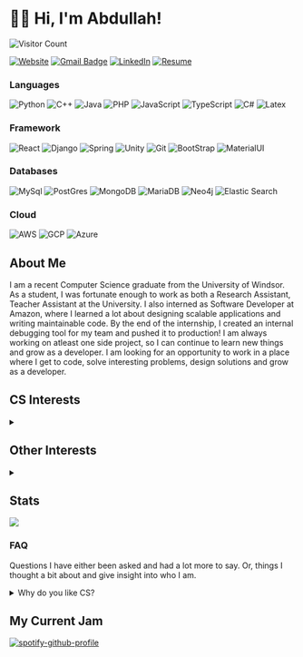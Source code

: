 # 👋🏽 Hi, I'm Abdullah! 
![Visitor Count](https://visitor-badge-reloaded.herokuapp.com/badge?page_id=aarif123456.aarif123456&color=00cf00&style=for-the-badge) 

<!-- [![E-Mail](https://img.shields.io/badge/email-reveal-2a8?style=for-the-badge&logo=gmail&logoColor=white)](https://mailhide.io/e/3JzSZnHC)-->
[![Website](https://img.shields.io/website?down_color=lightgrey&down_message=offline&style=for-the-badge&up_color=green&up_message=online&url=https%3A%2F%2Fabdullaharif.tech%2F)](https://abdullaharif.tech/) 
[![Gmail Badge](https://img.shields.io/badge/abdullahmeo11-c14438?style=for-the-badge&logo=Gmail&logoColor=white&link=mailto:abdullahmeo11@gmail.com)](mailto:abdullahmeo11@gmail.com)
[![LinkedIn](https://img.shields.io/badge/abdullaharif98-0077B5?style=for-the-badge&logo=linkedin&logoColor=white)](https://www.linkedin.com/in/abdullaharif98)
[![Resume](https://img.shields.io/badge/Resume-gray?style=for-the-badge&logo=adobeacrobatreader&logoColor=EC1C24)](https://www.dropbox.com/s/hrlh6qpwrz3iew5/Abdullah_Arif_Resume.pdf?dl=0)

### Languages

![Python](https://img.shields.io/badge/Python-3776AB?style=for-the-badge&logo=python&logoColor=white)
![C++](https://img.shields.io/badge/C%2B%2B-00599C?style=for-the-badge&logo=c%2B%2B&logoColor=white)
![Java](https://img.shields.io/badge/Java-ED8B00?style=for-the-badge&logo=java&logoColor=white)
![PHP](https://img.shields.io/badge/PHP-777BB4?style=for-the-badge&logo=php&logoColor=white)
![JavaScript](https://img.shields.io/badge/JavaScript-F7DF1E?style=for-the-badge&logo=javascript&logoColor=black)
![TypeScript](https://img.shields.io/badge/TypeScript-007ACC?style=for-the-badge&logo=typescript&logoColor=white)
![C#](https://img.shields.io/badge/C%23-239120?style=for-the-badge&logo=c-sharp&logoColor=white)
![Latex](https://img.shields.io/badge/LaTeX-47A141?style=for-the-badge&logo=LaTeX&logoColor=white)

### Framework

![React](https://img.shields.io/badge/React-20232A?style=for-the-badge&logo=react&logoColor=61DAFB)
![Django](https://img.shields.io/badge/Django-092E20?style=for-the-badge&logo=django&logoColor=white)
![Spring](https://img.shields.io/badge/Spring-6DB33F?style=for-the-badge&logo=spring&logoColor=white)
![Unity](https://img.shields.io/badge/Unity-100000?style=for-the-badge&logo=unity&logoColor=white)
![Git](https://img.shields.io/badge/Git-F05032?style=for-the-badge&logo=git&logoColor=white)
![BootStrap](https://img.shields.io/badge/Bootstrap-563D7C?style=for-the-badge&logo=bootstrap&logoColor=white)
![MaterialUI](https://img.shields.io/badge/Material--UI-0081CB?style=for-the-badge&logo=material-ui&logoColor=white)

### Databases

![MySql](https://img.shields.io/badge/MySQL-00000F?style=for-the-badge&logo=mysql&logoColor=white)
![PostGres](https://img.shields.io/badge/PostgreSQL-316192?style=for-the-badge&logo=postgresql&logoColor=white)
![MongoDB](https://img.shields.io/badge/MongoDB-4EA94B?style=for-the-badge&logo=mongodb&logoColor=white)
![MariaDB](https://img.shields.io/badge/MariaDB-003545?style=for-the-badge&logo=mariadb&logoColor=white)
![Neo4j](https://img.shields.io/badge/Neo4j-018bff?style=for-the-badge&logo=neo4j&logoColor=white)
![Elastic Search](https://img.shields.io/badge/Elastic_Search-005571?style=for-the-badge&logo=elasticsearch&logoColor=white)

### Cloud

![AWS](https://img.shields.io/badge/Amazon_AWS-232F3E?style=for-the-badge&logo=amazon-aws&logoColor=white)
![GCP](https://img.shields.io/badge/Google_Cloud-4285F4?style=for-the-badge&logo=google-cloud&logoColor=white)
![Azure](https://img.shields.io/badge/microsoft%20azure-0089D6?style=for-the-badge&logo=microsoft-azure&logoColor=white)

## About Me

<p>I am a recent Computer Science graduate from the University of Windsor. As a student, I was fortunate enough to work as both a Research Assistant, Teacher Assistant at the University. I also interned as Software Developer at Amazon, where I learned a lot about designing scalable applications and writing maintainable code. By the end of the internship, I created an internal debugging tool for my team and pushed it to production!  I am always working on atleast one side project, so I can continue to learn new things and grow as a developer. I am looking for an opportunity to work in a place where I get to code, solve interesting problems, design solutions and grow as a developer.
</p>

<h2>CS Interests</h2>
<details><summary></summary>
<ul> 
    <li>Making Projects
        <ul>
            <li><details><summary>Web Development</summary>
                <ul>
                </ul>
            </details></li> 
            <li><details><summary>Game Development</summary>
                <ul>
                </ul>
            </details></li>
            <li><details><summary>Security Developer</summary>
                <ul>
                </ul>
            </details></li>  
            <!-- <li>Mobile Development</li> -->
            <!-- <li>DevOps</li> -->
        </ul>
    </li> 
    <li><details><summary>Algorithms</summary>
        <ul>
        </ul>
    </details></li> 
    <li><details><summary>Data Structures</summary>
        <ul>
        </ul>
    </details></li> 
    <li><details><summary>Security</summary>
        <ul>
            <li>Encryption</li>
        </ul>
    </details></li> 
    <li><details><summary>Networking and Cloud computing</summary>
        <ul>
            <li> Distributed computing</li>
        </ul>
    </details></li> 
    <li><details><summary>Artificial Intelligence</summary>
        <ul>
        </ul>
    </details></li> 
    <li><details><summary>Languages and Grammar</summary>
        <ul>
            <!-- TODO: GO, RUST, Objective-C, Swift -->
        </ul>
    </details></li> 
    <li><details><summary>Big Data</summary>
        <ul>
            <!--  software(Hadoop, Spark, Pig, Hive) -->
            <!-- Algorithms  (MapReduce, Flume) -->
            <!-- data warehouse technical architectures, infrastructure components, ETL/ELT and reporting/analytic tools and environments. -->
            <!-- (e.g., NoSQL, MongoDB, SparkML, Tensorflow). -->
        </ul>
    </details></li> 
    <li><details><summary>Hardware and OS</summary>
        <ul>
            <li>Linux</li>
            <!-- TODO: Create own OS -->
            <!--Embedded Software-->
            <!-- RTOS (Real-time operating system) -->
            <!-- Raspberry Pi -->
        </ul>
    </details></li> 
</ul>
</details>

<h2>Other Interests</h2>
<details><summary></summary>
<p>Below is a list of some things I find interesting. For some topics, I explain why I think what draws me to the topic. Other times, I just list sub-topics. So, the tree is a mix of a brain dump and hopefully gives some insight into things I like.</p>

<ul> <!-- Interests lists -->
    <li><details><summary>Social Sciences</summary>
        <ul>
            <li><details><summary>Psychology</summary>
                <ul> 
                    <li><details><summary>Work-related</summary>
                        <ul> 
                            <li><details><summary>Career Wellbeing</summary>
                                <p>Most people will spend a significant portion of their life at work. So, you might as well figure out what you want out of your career and how to get it.</p>
                                <ul> 
                                    <li><a href="https://80000hours.org/career-planning/process/">Updated Version of the guide I read in my first year</a></li>
                                    <li><a href="https://80000hours.org/career-planning/summary/">Summary of guide</a></li>
                                    <li><a href="https://80000hours.org/career-guide/introduction/">Guide I read in my first year</a></li>
                                    <li><a href="https://80000hours.org/articles/advice-for-undergraduates/">Advice for undergrads</a></li>
                                    <li><a href="https://waitbutwhy.com/2018/04/picking-career.html">Another awesome article</a></li>
                                </ul>
                            </details></li>
                            <li><details><summary>Productivity</summary>
                                <ul>
                                   <li>Role of ambition</li>
                                   <li>Characteristics of productive people</li>
                                   <li>Importance of growth mindset</li>
                                   <li>Grit (impact on life success as well as how to cultivate)</li>
                                   <li>Components of motivation</li>
                                   <li>Role of structure and organization</li>
                                   <li>Deliberate Practice and Mastery</li>
                                   <li>Goals and planning</li>
                                   <li>Cultivating focus</li>
                                   <li>Effective time management and prioritization</li>
                                   <li>Leveraging the urge to procrastinate as a force for good</li>
                                   <li>Identifying and leveraging natural strengths</li>
                                   <li>Increasing engagement of work</li>
                                <ul>
                            </details></li> 
                            <li><details><summary>Resilience</summary> 
                                <ul>
                                    <li>Post-traumatic growth</li>
                                    <li>Relationship of trauma to creativity</li>
                                    <li>Emotional Regulation</li>
                                    <li>Coping Mechanism</li>
                                </ul>
                            </details></li>
                            <li><details><summary>Working under pressure</summary>
                                <ul> 
                                    <li>Reframing threats as challenges</li>
                                    <li>Gamifying</li>
                                    <li>Breathing techniques</li>
                                    <li>Meditating</li>
                                    <li>Minimize thought required to perform under pressure 
                                        <ul>
                                            <li>Practicing until actions become second nature</li>
                                            <li>Creating system</li>
                                        </ul>
                                   </li>
                                </ul> 
                            </details></li> 
                            <li><details><summary>Increasing luck</summary> 
                                <ul>
                                    <li>Maximize Opportunities 
                                        <ul>
                                            <li>Meet people (network)</li>
                                            <li>Try out new things</li>
                                            <li>Try to say yes more often</li>
                                            <li>Break routine</li>
                                        </ul>
                                   </li>
                                    <li>Value your intuition (it's not a magic bullet, but investigate hunches)</li>
                                    <li>Look for the good (Tetris effect): we are more likely to see what we seek</li>
                                    <li>Turn obstacles into opportunity: Post-traumatic growth</li>
                                </ul>
                            </details></li> 
                        </ul>
                    </details></li>
                    <li><details><summary>People</summary>
                        <ul>
                            <li>People are a constant factor, and you will have various relationships in your life. So, you might as well make an effort to improve your interpersonal relationships.</li>
                            <li><details><summary>Leadership</summary>
                                <ul>
                                    <li>I have no interest in managing anyone in the foreseeable future. But, there is only so much you can do by yourself. And, I try to think of leadership differently than management. Teams need a good manager to keep things orderly and to push the team to reach goals. I see a leader as someone with a vision and understanding of their team. Like, they know what everyone wants and how to link actions to things that will motivate them. And, they understand people's strengths, so they can help the team position themselves.</li>
                                </ul>
                            </details></li>
                            <li><details><summary>Relationship/Friendship</summary>
                                <ul>
                                    <li>
                                        Your close interpersonal relationships are the best predictor of <a href="https://news.harvard.edu/gazette/story/2017/04/over-nearly-80-years-harvard-study-has-been-showing-how-to-live-a-healthy-and-happy-life/">. Also, people are complicated and vary a lot, which means every relationship will be different. So, it's always interesting to find common threads and hopefully discover some principles to navigate through life. 
                                    </li>
                                </ul>
                            </details></li>
                            <li><details><summary>Networking</summary>
                                <ul>
                                    <li>You can never know too many interesting people.</li>
                                    <li>Everyone knows networking is important, but nothing is worse than someone who tries to network with you, hoping to get a job.</li>
                                    <li>My favourite networking advice
                                        <ul>
                                            <li>Find some way to provide value. Try to see if you can do something in 5 minutes to make someone's life better. Introduce people who you think should be connected or share ideas you feel will help</li>
                                            <li>Reconnect with old friends</li>
                                            <li>Connect with people with large networks</li>
                                            <li>Be a friend: try to connect with people you find interesting. Also, cement existing relationships</li>
                                        </ul>
                                    </li>
                                </ul>
                            </details></li>
                            <li><details><summary>Mentorship/Teaching</summary>
                                <ul>
                                    <li>Expertise requires hours of deliberate practice, but <a href="https://hbr.org/2007/07/the-making-of-an-expert">studies</a>  have found world-class performers often have a teacher inspire them when they are young. Then work with expert teachers to reach new heights. Also, studying the characteristic of good teachers and students might help you both learn and teach better. And no, I am not interested in anything resembling an MLM. 
                                    </li>
                                </ul>
                            </details></li>
                        </ul>
                    </details></li>
                    <li><details><summary>Cognitive</summary>
                        <p>Cognitive psychology is the study of different mental processes. In my opinion, this is the coolest part of psychology. I want to figure what makes my brain tick. Luckily there is a plethora of articles and papers to help me out. </p>
                        <ul>
                            <li><details><summary>Creativity</summary>
                                <ul>
                                </ul>
                            </details></li> 
                            <li><details><summary>Intelligence</summary>
                                <ul>
                                </ul>
                            </details></li>
                            <li><details><summary>Critical thinking</summary>
                                <ul>
                                </ul>
                            </details></li>
                        </ul>
                    </details></li> 
                    <li><details><summary>Behavioural</summary>
                        <p>Radical behaviourism is the idea that all behaviours can be explained away by conditioning. This leads to the demonstrably false conclusion of humans being born as a “tabula rasa (blank slate)”. But, despite its radical foundation, behaviourism still stands as the cornerstone of modern psychology. Behaviourists were the first psychologist to insist psychology should be seen as a science, namely all theories needed to be backed up by experimentations and evaluated on their predictive ability. 
                        </p>
                        <p>Human psychology is always going to be complicated. So, any lens that can deepen our understanding is worth learning.</p>
                    </details></li> 
                    <li><details><summary>Personality</summary>
                        <ul>
                            <li>Big 5</li>
                            <li>Grit as a part of conscientiousness</li>
                            <li>Intelligence as it relates to personality</li>
                            <li>Creativity as it relates to personality</li>
                            <li>Mental disorder as continuum of personality</li>
                        </ul>
                    </details></li> 
                    <li><details><summary>Abnormal (Disorder)</summary>
                        <ul>
                        </ul>
                    </details></li> 
                    <li><details><summary>Developmental</summary>
                        <ul>
                        </ul>
                    </details></li>
                    <li><details><summary>Biopsychology</summary>
                        <ul>
                        </ul>
                    </details></li> 
                </ul>
            </details></li> 
            <li><details><summary>History</summary>
                <p>I have always seen history as a collection of stories that happen to be true. So, whenever I am researching a historical event, I try to figure out what happened and deepen my understanding of the characters involved. For example, when I was learning about Julius Caesar's assassination, I would try to figure out why he wanted to conquer Rome. And, I would try to learn about his oppositions and what they wanted.</p>
                <p>I would also try to learn more about the setting. For example,  their two consul system seemed weird. How did it start?  Why were they so afraid of a potential dictator. Unlike in a novel, you can follow your curiosity and the story continues to grow. I have never been a big dates guy, but the more I learn the better I get at placing things chronologically.</p>
                <ul>
                    <li>Also, studying the pasts helps put the present in perspective and gives you a better ideas of what to expect in the future. 
                    </li>
                    <li>Past events, circumstances and solution.  Alternates </li>
                    <li> Wisdom, threat to our species </li>
                    <li> I feel like the best to prepare for the future is to build on the wisdom we have acquired as a species. My in</li>
                    <li>Archaeology
                        <ul>
                            <li>I have always see archaeology as a means to an end. Like </li>
                        </ul>
                   </li>
                </ul>
            </details></li> 
            <li><details><summary>Communication</summary>
                <p> <!-- TODO: talk about writing and why you got into sales for part time --></p>
                <ul>
                    <li><details><summary>Writing</summary>
                        <ul>
                        </ul>
                    </details></li>
                    <li>Rhetoric (Arguing Better)</li>
                </ul>
            </details></li> 
            <li><details><summary>Sociology</summary>
                <ul>
                </ul>
            </details></li>
        </ul>
    </details></li>     
    <li><details><summary>Philosophy</summary>
        <p>Humans have been trying to figure out how to long to live for a long time. So, why would you not learn about some of the better answer we have come up with. </p>
        <ul> <!-- Philosophy List -->
            <li>Meta-Physics</li>
            <li><details><summary>Schools of Philosophy</summary> 
                <ul> 
                    <li>Religions</li>
                    <li>Stoicism</li>
                    <li>Confucius</li>
                    <li>Plato</li>
                    <li>Socrates</li>
                </ul>
            </details></li> 
            <li><details><summary>Eudaimonia (Study of a "good" life)</summary> 
                <ul> 
                    <li><details><summary>Studies of life outcome</summary> 
                        <ul> 
                        <li>Top Five Regrets of the Dying</li>
                        <li><details><summary>Lifelong studies</summary>
                            <ul> 
                                <li>The Terman study</li>
                                <li>The Grant study</li>
                                <li>The Legacy Project</li>
                            </ul>
                        </details></li> 
                        </ul>
                    </details></li> 
                    <li><details><summary>Life goals: Just Enough: Tools for Creating Success in Your Work and Life:</summary> 
                        <ul>
                            <li>Happiness: Pleasure and contentment. Part of this is also physical health, gratitude and small thrills</li>
                            <li>Achievement: Doing what you are good at and making a career</li>
                            <li>Significance: Relationships and positive impact</li>
                            <li>Legacy: Discovering and then living by your values in a positive way.</li>
                        </ul>
                    </details></li> 
                    <li><details><summary>Measuring Wisdom (Personal Intelligence)</summary> 
                        <ul>
                            <li>http://thinkingskills.weebly.com/uploads/4/9/1/7/4917998/webster_self_assessed_wisdom_scale.pdf</li>
                        </ul>
                    </details></li> 
                    <li><details><summary>Gratitude</summary> 
                        <ul>
                            <li><details><summary>Priming brain</summary> 
                                <ul> 
                                    <li>gratitude journaling</li>
                                    <li>Imagining horrible scenarios</li>
                                </ul>
                            </details></li>
                        </ul>
                    </details></li> 
                </ul>
            </details></li> 
            <li><details><summary>Meaning</summary> 
                <ul>
                    <li>Meaningfulness vs Happiness 
                            <ul>
                                <li>https://www.bakadesuyo.com/2013/01/happy-meaningful-life/</li>
                            </ul>
                   </li>
                    <li>Power of stories and myths</li>
                    <li>Impact of religion</li>
                    <li>Mediating on your death</li>
                </ul>
            </details></li> 
            <li><details><summary>Ethics</summary> 
                <ul>
                    <li>Studies on Ethics</li>
                    <li>Moral foundations theory</li>
                    <li>Nicomachean Ethics</li>
                    <li>Justice: What's the Right Thing to Do? - Michael Sandel</li>
                </ul>
            </details></li> 
            <li><details><summary>Transcendence</summary> 
                <ul>
                    <li>Self-awareness</li>   
                    <li>Self-acceptance</li>  
                    <li>Alive Time Vs. Dead Time: Engaging with life</li> 
                </ul>
            </details></li> 
        </ul>
    </details></li>
    <li><details><summary>Natural Science</summary>
        <ul>
            <li><details><summary>Astronomy</summary>
                <ul>
                </ul>
            </details></li>
            <li><details><summary>Chemistry</summary>
                <ul>
                </ul>
            </details></li>
            <li><details><summary>Physics</summary>
                <ul>
                </ul>
            </details></li>
            <li><details><summary>Life science</summary>
            <ul>
                <li><details><summary>Neuroscience</summary>
                    <ul>
                        <li>Brain region mapping for personality disorders</li>
                    </ul>
                </details></li>
                <li>Astrobiology (Aliens)</li>
                <li>Biotechnology</li>
                <li>Bioinformatics</li>
                <li>Evolutionary biology</li>
            </ul>
            </details></li>
            <li><details><summary>Earth Sciences</summary>
                <li><details><summary>Geography</summary>
                    <ul>
                        <li>Geochronology (Mostly just history of the Earth and how we date things)</li>
                    </ul>
                </details></li>  
            </details></li>  
        </ul>
    </details></li>  
    <li><details><summary>Math</summary>
        <ul>
        </ul>
    </details></li>
    <li><details><summary>Technology</summary>
        <ul>
            <li><details><summary>History of Technology</summary>
            <ul> 
                <li>Early human tool development</li>
                <li>Agriculture Revolution</li>
                <li>Industrial Revolution</li>
            </ul>
            </details></li>
            <li><details><summary>Cool Inventions</summary>
            <ul> 
            </ul>
            </details></li>
            <li><details><summary>Interesting gadgets</summary>
            <ul> 
            </ul>
            </details></li>
        </ul>
    </details></li>
<!--     <li><details><summary>Health</summary>
        <p>A healthy body leads healthy mind, so I try to stay active. I love running and swimming and try to stay consistent. I also love badminton, soccer and biking. I used to obsesses about optimizing my fitness, like analyzing different workouts and diets. But, I think when it comes to your health you can get 90% of the results by being consistent with the fundamentals: Eat healthy, stay active and maintain a consistent sleep cycle.</p>
        <p>For weight loss, ensure you eat less calorie then you consume. It might help to drink some water before your meals. To gain muscle, ensure you get enough protein and incorporate <a href="http://stronglifts.com/5x5/">"big lifts"</a> in your workout.</p>
    </details></li>  -->
    <li><details><summary>Finance</summary>
        <p>Money gives you the freedom to live a life by your values. Everyone's situation is different, but I think everyone have some sort of system to manage their money.</p>
        <ul>
            <li><a href="https://www.bakadesuyo.com/2018/01/easy-way-to-save-money/">Saving Psychology</a></li>
            <li><a href="https://www.iwillteachyoutoberich.com/ultimate-guide-to-making-money/">Managing Money</a>
            </li>
            <li><a href="https://www.iwillteachyoutoberich.com/guides/ultimate-guide-to-personal-finance/">Automate saving</a></li>
            <li><a href="https://www.iwillteachyoutoberich.com/blog/investing-for-beginners/">Investments</a>
                <li>I try to mostly invest in ETFs, but I love analyzing potentially undervalued stocks</li>
            </li>
        </ul>
    </details></li> 
</ul>            
</details>
<!-- 
### Strengths And Personality tests 

- Personality stabilizes around adolescence (Find source and confirm)
- Point of tests is to brainstorm ideas of things you might potentially be good at then you try to lean into your strength and make a production, in 9-12 months see if things unfolded the way you expected. This method of reflection will allow you to hone in on your strengths and weaknesses
- Explain test and what insight it gives - also try to validate assumptions a bit
- Big 5
- MBTI - basically big 5 
- Grit - basically measure conscientiousness
- Competing Values Framework (CVF)
- Quinn’s Competing Values 
- Hierarchy of values
- PERMA
- Optimism
- Character Strengths

### Reading

<ul>
    <li><details><summary>Fiction Books</summary>
        <ul>
        </ul>
    </details></li> 
    <li><details><summary>Non-Fiction</summary>
        <ul>
        </ul>
    </details></li> 
    <li><details><summary>Manga/Webtoon</summary>
        <ul>
        </ul>
    </details></li> 
</ul>

### Shows

<ul>
    <li><details><summary>Anime</summary>
        <ul>
        </ul>
    </details></li> 
</ul>

### Movies

<ul>
    <li><details><summary>Marvel</summary>
        <ul>
        </ul>
    </details></li> 
</ul>
 -->

## Stats 

![](https://github-readme-stats.vercel.app/api?username=aarif123456&hide_title=true&hide_border=true&show_icons=true&include_all_commits=true&count_private=true&line_height=21&theme=dark)

<!--
[![Abdullah's top languages](https://github-readme-stats.vercel.app/api/top-langs/?username=aarif123456&theme=blue-green)](https://github.com/aarif123456) -->

### FAQ

<p>Questions I have either been asked and had a lot more to say. Or, things I thought a bit about and give insight into who I am.</p>

<details><summary>Why do you like CS?</summary>
<p>As a kid, I always loved puzzles, magic and making up stories, which is why I think I fell in love with Computer Science. </p>

<p>As a coder, it feels like you are continuously solving fun puzzles. You start by analyzing what you know, brainstorming ways to solve the problem and you know when it’s solved. Analyzing a problem feels like reading a whodunnit book or trying to escape an escape room. You look at each piece of information and try to see if anything can help you. Next, you brainstorm, trying to connect seemingly unrelated ideas. It’s like looking at a bunch of scrabble pieces, trying to come up with a word alongside the thrill of having a high-value word pop into your head. It’s those flashes of brilliance where you move from uncertainty to clarity that makes coding exciting. Last, coding refines your thinking by giving you feedback, just like solving puzzles. Unlike puzzles, there often isn’t one correct answer for coding. But, there are definitely wrong answers and objectively better answers. You can create test cases to set up a puzzle-like environment. Failed tests or broken components expose faulty or noncomprehensive reasoning like incorrect Sudoku boards. So, you get the same feeling of achievement when you get your code working efficiently and correctly. In short, a good portion of coding is like solving puzzles and they are both fun for the same reasons.</p>

<p>Magic has a certain allure:  a seemingly incomprehensible force that can solve a range of problems. Coding is the closest thing we have to magic. Much like magic, computers are mysterious. The more you learn, the more questions you have. Imagine you want to understand what makes up a computer. So, you learn about different computer parts such as RAM, CPU, hard drive and a motherboard. But, that brings up a plethora of questions, such as how can some metal and electricity “remember” things. And, how does the CPU know what to calculate and how do these calculations turn into meaningful output? Once you understand how each part works individually, you still need to learn how they work together. So, avoid drowning in complexity, you learn to view most things as black-boxes. For example, imagine we wanted to print “Hello World!” in Python. We would write `print (“Hello World!”)`. Instead of worrying about how Python is handling the printing under the hood. As our programs get more complicated, so does the size of our boxes. So, coding is the art of picking magic boxes and connecting them to solve problems. Likewise, writing maintainable code is about combining smaller boxes, so we only have to worry about a few boxes at a time. In summary, coding is a humbling craft, where you spend a lot of time working with pieces you don’t fully understand, which simultaneously remind you of your ignorance and pique your curiosity.</p>

<p>I don’t know anyone that doesn’t like stories. But I’ve always been obsessed with them. And, writing code and stories is similar in a lot of ways. I love the way stories weave through a slew of disjointed ideas and combine them into something even better. I love watching as my imagination dissects stories into idea and then stitching them up in different ways. Similarly, software is also ubiquitous and mashes together seemingly unrelated concepts. For example, using the “genetic algorithm”, which was inspired by studying natural selection, to <a href="https://github.com/Aarif123456/KeystrokeDynamicsSpoofer">mimic a user’s typing pattern</a>. Or, using a basic statistical technique to find <a href="https://github.com/Aarif123456/amazonscrape">good deals on Amazon</a>. Next, stories are our soul, they let us see the world from someone else’s world and bring us together. The best authors place themselves in the shoes of their audience and guide them to a new perspective. Likewise, coding is an empathetic art. When you code, you have at least two audiences in mind. The first is the compiler, which is like a smart child. It is limited in what it can infer. So, you need to be exact with your instructions. Unlike with people, you don’t have to worry about their desires and dislikes. But, there are certain things it can do faster, so you try to state things in a way that makes the execution as fast as possible. Your second audience is other developers. Good code is reusable code. Modern applications are too big for one person to create. So, people will read your code. This means you need to learn to see your code as someone coming it across the first times. You need to make educated guess about what they know and document your code accordingly. Reading code takes as much empathy as reading a book. I have lost count of the times I accidentally broke a program because I misunderstood the creator’s intention behind a certain line or function. So, coding is a lot like writing stories, except you get to create something you can use. </p>

<p>It’s no surprise that I enjoy coding. But, it’s hard to explain why you like anything. I hope that by comparing it to other hobbies I’ve made it a little to see why CS is awesome.</p>
</details>

## My Current Jam</h3>

[![spotify-github-profile](https://spotify-github-profile.vercel.app/api/view?uid=aarif123456&cover_image=true&theme=default)](https://github.com/kittinan/spotify-github-profile)

